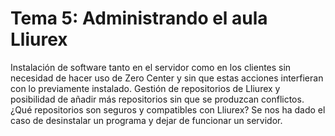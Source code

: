 # Tema 5: Administrando el aula Lliurex
Instalación de software tanto en el servidor como en los clientes sin necesidad de hacer uso de Zero Center y sin que estas acciones interfieran con lo previamente instalado.
Gestión de repositorios de Lliurex y posibilidad de añadir más repositorios sin que se produzcan conflictos. ¿Qué repositorios son seguros y compatibles con Lliurex? Se nos ha dado el caso de desinstalar un programa y dejar de funcionar un servidor.